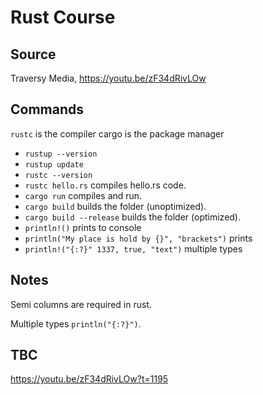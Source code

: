 # Rust Course
## Source
Traversy Media, https://youtu.be/zF34dRivLOw

## Commands
`rustc` is the compiler
cargo is the package manager
- `rustup --version`
- `rustup update`
- `rustc --version`
- `rustc hello.rs` compiles hello.rs code.
- `cargo run` compiles and run.
- `cargo build` builds the folder (unoptimized).
- `cargo build --release` builds the folder (optimized).
- `println!()` prints to console
- `println("My place is hold by {}", "brackets")` prints
- `println!("{:?}" 1337, true, "text")` multiple types

## Notes
Semi columns are required in rust.

Multiple types `println("{:?}")`.

## TBC
https://youtu.be/zF34dRivLOw?t=1195
